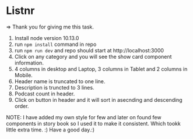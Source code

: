 # Listnr

=> Thank you for giving me this task.

1. Install node version 10.13.0
2. run `npm install` command in repo
3. run `npm run dev` and repo should start at http://localhost:3000
4. Click on any category and you will see the show card component information.
5. 4 columns in desktop and Laptop, 3 columns in Tablet and 2 columns in Mobile.
6. Header name is truncated to one line.
7. Description is truncted to 3 lines.
8. Podcast count in header.
9. Click on button in header and it will sort in asecnding and descending order.


NOTE: I have added my own style for few and later on found few components in story book so I used it to make it consistent. Which tookk little extra time. :)
Have a good day.:)
